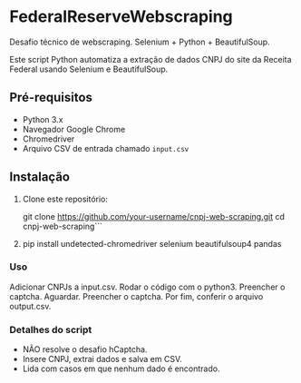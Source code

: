 # FederalReserveWebscraping
Desafio técnico de webscraping. Selenium + Python + BeautifulSoup.

Este script Python automatiza a extração de dados CNPJ do site da Receita Federal usando Selenium e BeautifulSoup.

## Pré-requisitos

- Python 3.x
- Navegador Google Chrome
- Chromedriver
- Arquivo CSV de entrada chamado `input.csv`

## Instalação

1. Clone este repositório:

    git clone https://github.com/your-username/cnpj-web-scraping.git
    cd cnpj-web-scraping```

2. pip install undetected-chromedriver selenium beautifulsoup4 pandas

### Uso
  Adicionar CNPJs a input.csv.
  Rodar o código com o python3.
  Preencher o captcha.
  Aguardar.
  Preencher o captcha.
  Por fim, conferir o arquivo output.csv.

### Detalhes do script
  - NÃO resolve o desafio hCaptcha.
  - Insere CNPJ, extrai dados e salva em CSV.
  - Lida com casos em que nenhum dado é encontrado.